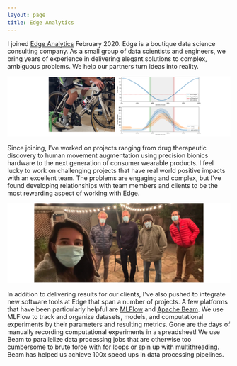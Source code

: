 ```yaml
---
layout: page
title: Edge Analytics
---
```


<p>I joined <a href="http://edgeanalytics.io">Edge Analytics</a> February 2020. Edge is a boutique data science consulting company. As a small group of data scientists and engineers, we bring years of experience in delivering elegant solutions to complex, ambiguous problems. We help our partners turn ideas into reality.</p>

<span class="image fit"><img src="assets/images/rg_fes_cycling.png" alt="" /></span>

<!--
<div class="box alt">
  <div class="row 50% uniform">
    <div class="4u"><span class="image fit"><img src="assets/images/rg_fes_cycle.png" alt="" /></span></div>
    <div class="4u$"><span class="image fit"><img src="assets/images/rg_kin_emg.png" alt="" /></span></div>
  </div>
</div>
-->

<p>Since joining, I've worked on projects ranging from drug therapeutic discovery to human movement augmentation using precision bionics hardware to the next generation of consumer wearable products. I feel lucky to work on challenging projects that have real world positive impacts with an excellent team. The problems are engaging and complex, but I've found developing relationships with team members and clients to be the most rewarding aspect of working with Edge.</p>

<span class="image fit"><img src="assets/images/rg_edge_team.png" alt="" /></span>

<p>In addition to delivering results for our clients, I've also pushed to integrate new software tools at Edge that span a number of projects. A few platforms that have been particularly helpful are <a href="https://mlflow.org">MLFlow</a> and <a href="https://beam.apache.org/">Apache Beam</a>. We use MLFlow to track and organize datasets, models, and computational experiments by their parameters and resulting metrics. Gone are the days of manually recording computational experiments in a spreadsheet! We use Beam to parallelize data processing jobs that are otherwise too cumbersome to brute force with for loops or spin up with multithreading. Beam has helped us achieve 100x speed ups in data processing pipelines.</p>
